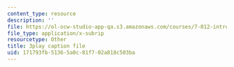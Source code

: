 ```yaml
---
content_type: resource
description: ''
file: https://ol-ocw-studio-app-qa.s3.amazonaws.com/courses/7-012-introduction-to-biology-fall-2004/171793fb51365a0c81f702a818c503ba_qObvbkcU838.vtt
file_type: application/x-subrip
resourcetype: Other
title: 3play caption file
uid: 171793fb-5136-5a0c-81f7-02a818c503ba
---
```

